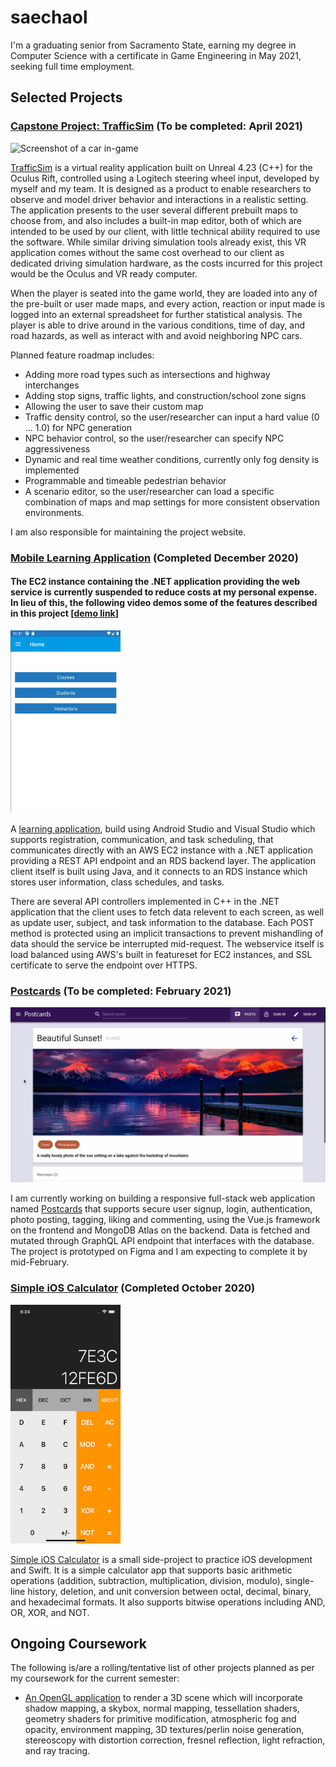 # saechaol

I'm a graduating senior from Sacramento State, earning my degree in Computer Science with a certificate in Game Engineering in May 2021, seeking full time employment.

## Selected Projects

### [Capstone Project: TrafficSim](https://pastachefs.github.io/trafficsim/) **(To be completed: April 2021)**

<img alt="Screenshot of a car in-game" src="https://pastachefs.github.io/trafficsim/assets/img/about.png">

[TrafficSim](https://pastachefs.github.io/trafficsim/) is a virtual reality application built on Unreal 4.23 (C++) for the Oculus Rift, controlled using a Logitech steering wheel input, developed by myself and my team. It is designed as a product to enable researchers to observe and model driver behavior and interactions in a realistic setting. The application presents to the user several different prebuilt maps to choose from, and also includes a built-in map editor, both of which are intended to be used by our client, with little technical ability required to use the software. While similar driving simulation tools already exist, this VR application comes without the same cost overhead to our client as dedicated driving simulation hardware, as the costs incurred for this project would be the Oculus and VR ready computer.

When the player is seated into the game world, they are loaded into any of the pre-built or user made maps, and every action, reaction or input made is logged into an external spreadsheet for further statistical analysis. The player is able to drive around in the various conditions, time of day, and road hazards, as well as interact with and avoid neighboring NPC cars.

Planned feature roadmap includes:
* Adding more road types such as intersections and highway interchanges
* Adding stop signs, traffic lights, and construction/school zone signs
* Allowing the user to save their custom map
* Traffic density control, so the user/researcher can input a hard value (0 ... 1.0) for NPC generation
* NPC behavior control, so the user/researcher can specify NPC aggressiveness
* Dynamic and real time weather conditions, currently only fog density is implemented
* Programmable and timeable pedestrian behavior
* A scenario editor, so the user/researcher can load a specific combination of maps and map settings for more consistent observation environments.

I am also responsible for maintaining the project website.

### [Mobile Learning Application](https://github.com/saechaol/learning-app) **(Completed December 2020)**

#### The EC2 instance containing the .NET application providing the web service is currently suspended to reduce costs at my personal expense. In lieu of this, the following video demos some of the features described in this project [[demo link](https://youtu.be/YFPar6fbaAc)]

<img alt="Application home page screenshot showing Students, Courses, and Instructors category buttons" src="https://github.com/saechaol/learning-app/blob/main/image.png" width=35% height=35%>

A [learning application](https://github.com/saechaol/learning-app), build using Android Studio and Visual Studio which supports registration, communication, and task scheduling, that communicates directly with an AWS EC2 instance with a .NET application providing a REST API endpoint and an RDS backend layer. The application client itself is built using Java, and it connects to an RDS instance which stores user information, class schedules, and tasks.

There are several API controllers implemented in C++ in the .NET application that the client uses to fetch data relevent to each screen, as well as update user, subject, and task information to the database. Each POST method is protected using an implicit transactions to prevent mishandling of data should the service be interrupted mid-request. The webservice itself is load balanced using AWS's built in featureset for EC2 instances, and SSL certificate to serve the endpoint over HTTPS.

### [Postcards](https://github.com/saechaol/fullstack-vue-graphql-web-app) (To be completed: February 2021)
 
 <img alt="Figma prototype screenshot showing an example post with likes, title, and a description" src="https://github.com/saechaol/fullstack-vue-graphql-web-app/blob/master/readme_images/3.png">
 
I am currently working on building a responsive full-stack web application named [Postcards](https://github.com/saechaol/fullstack-vue-graphql-web-app) that supports secure user signup, login, authentication, photo posting, tagging, liking and commenting, using the Vue.js framework on the frontend and MongoDB Atlas on the backend. Data is fetched and mutated through GraphQL API endpoint that interfaces with the database. The project is prototyped on Figma and I am expecting to complete it by mid-February. 

### [Simple iOS Calculator](https://github.com/saechaol/ios-calculator) **(Completed October 2020)**

<img alt="Calculator screenshot" src="https://github.com/saechaol/ios-calculator/blob/main/Asset/Screenshot.png" width=35% height=35%>

[Simple iOS Calculator](https://github.com/saechaol/ios-calculator) is a small side-project to practice iOS development and Swift. It is a simple calculator app that supports basic arithmetic operations (addition, subtraction, multiplication, division, modulo), single-line history, deletion, and unit conversion between octal, decimal, binary, and hexadecimal formats. It also supports bitwise operations including AND, OR, XOR, and NOT.

## Ongoing Coursework

The following is/are a rolling/tentative list of other projects planned as per my coursework for the current semester:
* [An OpenGL application](https://github.com/saechaol/csc-155) to render a 3D scene which will incorporate shadow mapping, a skybox, normal mapping, tessellation shaders, geometry shaders for primitive modification, atmospheric fog and opacity, environment mapping, 3D textures/perlin noise generation, stereoscopy with distortion correction, fresnel reflection, light refraction, and ray tracing. 

<!--
**saechaol/saechaol** is a ✨ _special_ ✨ repository because its `README.md` (this file) appears on your GitHub profile.

Here are some ideas to get you started:

- 🔭 I’m currently working on ...
- 🌱 I’m currently learning ...
- 👯 I’m looking to collaborate on ...
- 🤔 I’m looking for help with ...
- 💬 Ask me about ...
- 📫 How to reach me: ...
- 😄 Pronouns: ...
- ⚡ Fun fact: ...
-->
